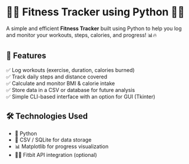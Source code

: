 # 🏋️‍♂️ Fitness Tracker using Python 🏃‍♀️  

A simple and efficient **Fitness Tracker** built using Python to help you log and monitor your workouts, steps, calories, and progress! 📊🔥  

## 🚀 Features  
✅ Log workouts (exercise, duration, calories burned)  
✅ Track daily steps and distance covered  
✅ Calculate and monitor BMI & calorie intake  
✅ Store data in a CSV or database for future analysis  
✅ Simple CLI-based interface with an option for GUI (Tkinter)  

## 🛠 Technologies Used  
- 🐍 Python  
- 📂 CSV / SQLite for data storage  
- 📊 Matplotlib for progress visualization  
- 🏃‍♂️ Fitbit API integration (optional)  


